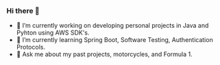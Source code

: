 ### Hi there 👋

<!--
**Palash-Mehta/Palash-Mehta** is a ✨ _special_ ✨ repository because its `README.md` (this file) appears on your GitHub profile.

Here are some ideas to get you started:
-->
- 🔭 I’m currently working on developing personal projects in Java and Pyhton using AWS SDK's.
- 🌱 I’m currently learning Spring Boot, Software Testing, Authentication Protocols.
- 💬 Ask me about my past projects, motorcycles, and Formula 1.



